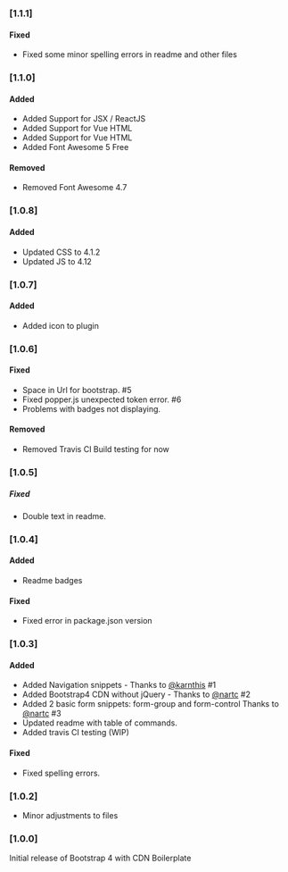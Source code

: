 ### [1.1.1]
#### Fixed
- Fixed some minor spelling errors in readme and other files

### [1.1.0]
#### Added
- Added Support for JSX / ReactJS
- Added Support for Vue HTML
- Added Support for Vue HTML
- Added Font Awesome 5 Free

#### Removed
- Removed Font Awesome 4.7


### [1.0.8]
#### Added
- Updated CSS to 4.1.2
- Updated JS to 4.12

### [1.0.7]
#### Added
- Added icon to plugin

### [1.0.6]
#### Fixed
- Space in Url for bootstrap. #5
- Fixed popper.js unexpected token error. #6
- Problems with badges not displaying.

#### Removed
- Removed Travis CI Build testing for now

### [1.0.5]
##### Fixed
- Double text in readme.

### [1.0.4]
#### Added
- Readme badges

#### Fixed
- Fixed error in package.json version


### [1.0.3]
#### Added

- Added Navigation snippets  - Thanks to [@karnthis](https://github.com/karnthis) #1
- Added Bootstrap4 CDN without jQuery -  Thanks to [@nartc](https://github.com/nartc) #2
- Added 2 basic form snippets: form-group and form-control Thanks to [@nartc](https://github.com/nartc) #3
- Updated readme with table of commands.
- Added travis CI testing (WIP)

#### Fixed
- Fixed spelling errors.


### [1.0.2]
- Minor adjustments to files

### [1.0.0]

Initial release of Bootstrap 4 with CDN Boilerplate